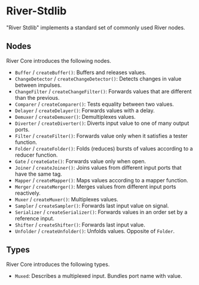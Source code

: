 River-Stdlib
============

"River Stdlib" implements a standard set of commonly used River nodes.

Nodes
-----

River Core introduces the following nodes.

* `Buffer` / `createBuffer()`: Buffers and releases values.
* `ChangeDetector` / `createChangeDetector()`: Detects changes in value between impulses.
* `ChangeFilter` / `createChangeFilter()`: Forwards values that are different than the 
previous.
* `Comparer` / `createComparer()`: Tests equality between two values.
* `Delayer` / `createDelayer()`: Forwards values with a delay.
* `Demuxer` / `createDemuxer()`: Demultiplexes values.
* `Diverter` / `createDiverter()`: Diverts input value to one of many output ports.
* `Filter` / `createFilter()`: Forwards value only when it satisfies a tester 
function. 
* `Folder` / `createFolder()`: Folds (reduces) bursts of values according to a 
reducer 
function.
* `Gate` / `createGate()`: Forwards value only when open.
* `Joiner` / `createJoiner()`: Joins values from different input ports that have the 
same 
tag.
* `Mapper` / `createMapper()`: Maps values according to a mapper function.
* `Merger` / `createMerger()`: Merges values from different input ports reactively.
* `Muxer` / `createMuxer()`: Multiplexes values.
* `Sampler` / `createSampler()`: Forwards last input value on signal.
* `Serializer` / `createSerializer()`: Forwards values in an order set by a reference 
input.
* `Shifter` / `createShifter()`: Forwards last input value.
* `Unfolder` / `createUnfolder()`: Unfolds values. Opposite of `Folder`.

Types
-----

River Core introduces the following types.

* `Muxed`: Describes a multiplexed input. Bundles port name with value.
